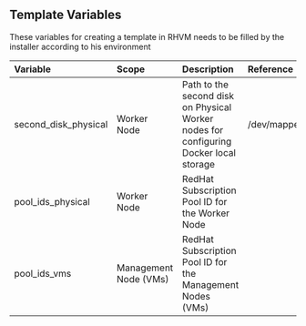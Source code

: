 ## Template Variables

These variables for creating a template in RHVM needs to be filled by the installer according to his environment

| Variable                |  Scope              | Description                            |  Reference                                    |
| :-----------------------|:--------------------|:---------------------------------------|:----------------------------------------------|
|second_disk_physical     |Worker Node          |Path to the second disk on Physical Worker nodes for configuring Docker local storage | /dev/mapper/mpatha  |
|pool_ids_physical        |Worker Node          |RedHat Subscription Pool ID for the Worker Node |
|pool_ids_vms             |Management Node (VMs)|RedHat Subscription Pool ID for the Management Nodes (VMs) |

